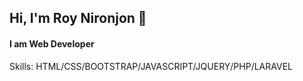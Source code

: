 ##  Hi, I'm Roy Nironjon 👋
####  I am Web Developer

Skills:  HTML/CSS/BOOTSTRAP/JAVASCRIPT/JQUERY/PHP/LARAVEL

 






